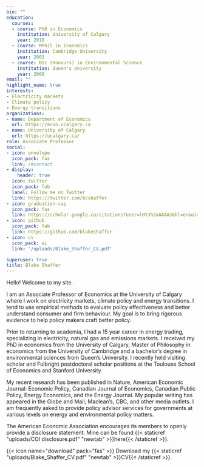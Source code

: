 ```yaml
---
bio: ""
education:
  courses:
  - course: PhD in Economics
    institution: University of Calgary
    year: 2018
  - course: MPhil in Economics
    institution: Cambridge University
    year: 2003
  - course: BSc (Honours) in Environmental Science
    institution: Queen's University
    year: 2000
email: ""
highlight_name: true
interests:
- Electricity markets
- Climate policy
- Energy transitions
organizations:
- name: Department of Economics
  url: https://econ.ucalgary.ca
- name: University of Calgary
  url: https://ucalgary.ca/
role: Associate Professor
social:
- icon: envelope
  icon_pack: fas
  link: /#contact
- display:
    header: true
  icon: twitter
  icon_pack: fab
  label: Follow me on Twitter
  link: https://twitter.com/bcshaffer
- icon: graduation-cap
  icon_pack: fas
  link: https://scholar.google.ca/citations?user=lHYJh2oAAAAJ&hl=en&oi=sra
- icon: github
  icon_pack: fab
  link: https://github.com/blakeshaffer
- icon: cv
  icon_pack: ai
  link: '/uploads/Blake_Shaffer_CV.pdf'

superuser: true
title: Blake Shaffer
---
```

Hello! Welcome to my site.

I am an Associate Professor of Economics at the University of Calgary where I work on electricity markets, climate policy and energy transitions. I tend to use empirical methods to evaluate policy effectiveness and better understand consumer and firm behaviour. My goal is to bring rigorous evidence to help policy makers craft better policy.

Prior to returning to academia, I had a 15 year career in energy trading, specializing in electricity, natural gas and emissions markets. I received my PhD in economics from the University of Calgary, Master of Philosophy in economics from the University of Cambridge and a bachelor’s degree in environmental sciences from Queen’s University. I recently held visiting scholar and Fulbright postdoctoral scholar positions at the Toulouse School of Economics and Stanford University.

My recent research has been published in Nature, American Economic Journal: Economic Policy, Canadian Journal of Economics, Canadian Public Policy, Energy Economics, and the Energy Journal. My popular writing has appeared in the Globe and Mail, Maclean’s, CBC, and other media outlets. I am frequently asked to provide policy advisor services for governments at various levels on energy and environmental policy matters.

The American Economic Association encourages its members to openly provide a disclosure statement. Mine can be found {{< staticref "uploads/COI disclosure.pdf" "newtab" >}}here{{< /staticref >}}.


{{< icon name="download" pack="fas" >}} Download my {{< staticref "uploads/Blake_Shaffer_CV.pdf" "newtab" >}}CV{{< /staticref >}}.
